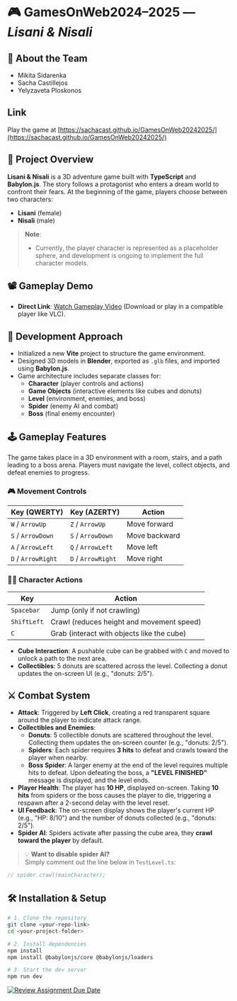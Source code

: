 # 🎮 GamesOnWeb2024–2025 — *Lisani & Nisali*

## 👥 About the Team

- Mikita Sidarenka
- Sacha Castillejos
- Yelyzaveta Ploskonos

## Link
Play the game at [https://sachacast.github.io/GamesOnWeb20242025/](https://sachacast.github.io/GamesOnWeb20242025/)

## 🌌 Project Overview

**Lisani & Nisali** is a 3D adventure game built with **TypeScript** and **Babylon.js**. The story follows a protagonist who enters a dream world to confront their fears. At the beginning of the game, players choose between two characters:
- **Lisani** (female)
- **Nisali** (male)

> **Note**: 
> - Currently, the player character is represented as a placeholder sphere, and development is ongoing to implement the full character models.

## 📽️ Gameplay Demo

- **Direct Link**: [Watch Gameplay Video](video.mkv) (Download or play in a compatible player like VLC).

## 🚀 Development Approach

- Initialized a new **Vite** project to structure the game environment.
- Designed 3D models in **Blender**, exported as `.glb` files, and imported using **Babylon.js**.
- Game architecture includes separate classes for:
  - **Character** (player controls and actions)
  - **Game Objects** (interactive elements like cubes and donuts)
  - **Level** (environment, enemies, and boss)
  - **Spider** (enemy AI and combat)
  - **Boss** (final enemy encounter)

## 🕹 Gameplay Features

The game takes place in a 3D environment with a room, stairs, and a path leading to a boss arena. Players must navigate the level, collect objects, and defeat enemies to progress.

### 🎮 Movement Controls

| Key (QWERTY)       | Key (AZERTY)       | Action         |
|--------------------|--------------------|----------------|
| `W` / `ArrowUp`    | `Z` / `ArrowUp`    | Move forward   |
| `S` / `ArrowDown`  | `S` / `ArrowDown`  | Move backward  |
| `A` / `ArrowLeft`  | `Q` / `ArrowLeft`  | Move left      |
| `D` / `ArrowRight` | `D` / `ArrowRight` | Move right     |

### 🏃‍♂️ Character Actions

| Key         | Action                                     |
|-------------|--------------------------------------------|
| `Spacebar`  | Jump (only if not crawling)                |
| `ShiftLeft` | Crawl (reduces height and movement speed)  |
| `C`         | Grab (interact with objects like the cube) |

- **Cube Interaction**: A pushable cube can be grabbed with `C` and moved to unlock a path to the next area.
- **Collectibles**: 5 donuts are scattered across the level. Collecting a donut updates the on-screen UI (e.g., "donuts: 2/5").

## ⚔️ Combat System

- **Attack**: Triggered by **Left Click**, creating a red transparent square around the player to indicate attack range.
- **Collectibles and Enemies**:
  - **Donuts**: 5 collectible donuts are scattered throughout the level. Collecting them updates the on-screen counter (e.g., "donuts: 2/5").
  - **Spiders**: Each spider requires **3 hits** to defeat and crawls toward the player when nearby.
  - **Boss Spider**: A larger enemy at the end of the level requires multiple hits to defeat. Upon defeating the boss, a **"LEVEL FINISHED"** message is displayed, and the level ends.
- **Player Health**: The player has **10 HP**, displayed on-screen. Taking **10 hits** from spiders or the boss causes the player to die, triggering a respawn after a 2-second delay with the level reset.
- **UI Feedback**: The on-screen display shows the player's current HP (e.g., "HP: 8/10") and the number of donuts collected (e.g., "donuts: 2/5").
- **Spider AI**: Spiders activate after passing the cube area, they **crawl toward the player** by default.

> 💡 **Want to disable spider AI?**  
> Simply comment out the line below in `TestLevel.ts`:
```ts
// spider.crawl(mainCharacter);
```
## 🛠 Installation & Setup

```bash
# 1. Clone the repository
git clone <your-repo-link>
cd <your-project-folder>

# 2. Install dependencies
npm install
npm install @babylonjs/core @babylonjs/loaders

# 3. Start the dev server
npm run dev
```



[![Review Assignment Due Date](https://classroom.github.com/assets/deadline-readme-button-22041afd0340ce965d47ae6ef1cefeee28c7c493a6346c4f15d667ab976d596c.svg)](https://classroom.github.com/a/tcwhlYLU)

